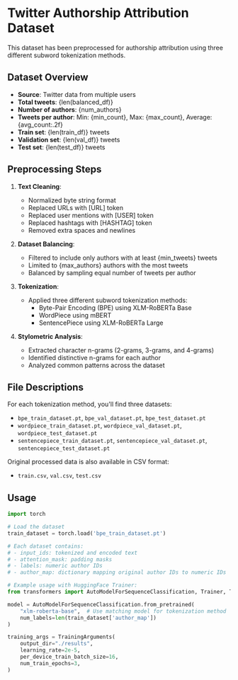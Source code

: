 # Twitter Authorship Attribution Dataset

This dataset has been preprocessed for authorship attribution using three different subword tokenization methods.

## Dataset Overview

- **Source**: Twitter data from multiple users
- **Total tweets**: {len(balanced_df)}
- **Number of authors**: {num_authors}
- **Tweets per author**: Min: {min_count}, Max: {max_count}, Average: {avg_count:.2f}
- **Train set**: {len(train_df)} tweets
- **Validation set**: {len(val_df)} tweets
- **Test set**: {len(test_df)} tweets

## Preprocessing Steps

1. **Text Cleaning**:
   - Normalized byte string format
   - Replaced URLs with [URL] token
   - Replaced user mentions with [USER] token
   - Replaced hashtags with [HASHTAG] token
   - Removed extra spaces and newlines

2. **Dataset Balancing**:
   - Filtered to include only authors with at least {min_tweets} tweets
   - Limited to {max_authors} authors with the most tweets
   - Balanced by sampling equal number of tweets per author

3. **Tokenization**:
   - Applied three different subword tokenization methods:
     - Byte-Pair Encoding (BPE) using XLM-RoBERTa Base
     - WordPiece using mBERT
     - SentencePiece using XLM-RoBERTa Large

4. **Stylometric Analysis**:
   - Extracted character n-grams (2-grams, 3-grams, and 4-grams)
   - Identified distinctive n-grams for each author
   - Analyzed common patterns across the dataset

## File Descriptions

For each tokenization method, you'll find three datasets:
- `bpe_train_dataset.pt`, `bpe_val_dataset.pt`, `bpe_test_dataset.pt`
- `wordpiece_train_dataset.pt`, `wordpiece_val_dataset.pt`, `wordpiece_test_dataset.pt`
- `sentencepiece_train_dataset.pt`, `sentencepiece_val_dataset.pt`, `sentencepiece_test_dataset.pt`

Original processed data is also available in CSV format:
- `train.csv`, `val.csv`, `test.csv`

## Usage

```python
import torch

# Load the dataset
train_dataset = torch.load('bpe_train_dataset.pt')

# Each dataset contains:
# - input_ids: tokenized and encoded text
# - attention_mask: padding masks
# - labels: numeric author IDs
# - author_map: dictionary mapping original author IDs to numeric IDs

# Example usage with HuggingFace Trainer:
from transformers import AutoModelForSequenceClassification, Trainer, TrainingArguments

model = AutoModelForSequenceClassification.from_pretrained(
    "xlm-roberta-base",  # Use matching model for tokenization method
    num_labels=len(train_dataset['author_map'])
)

training_args = TrainingArguments(
    output_dir="./results",
    learning_rate=2e-5,
    per_device_train_batch_size=16,
    num_train_epochs=3,
)

